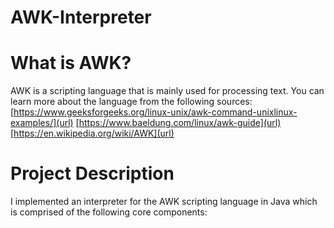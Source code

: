 # AWK-Interpreter

# What is AWK?
AWK is a scripting language that is mainly used for processing text. You can learn more about the language from the following sources:
[https://www.geeksforgeeks.org/linux-unix/awk-command-unixlinux-examples/](url)
[https://www.baeldung.com/linux/awk-guide](url)
[https://en.wikipedia.org/wiki/AWK](url)

# Project Description
I implemented an interpreter for the AWK scripting language in Java which is comprised of the following core components:

